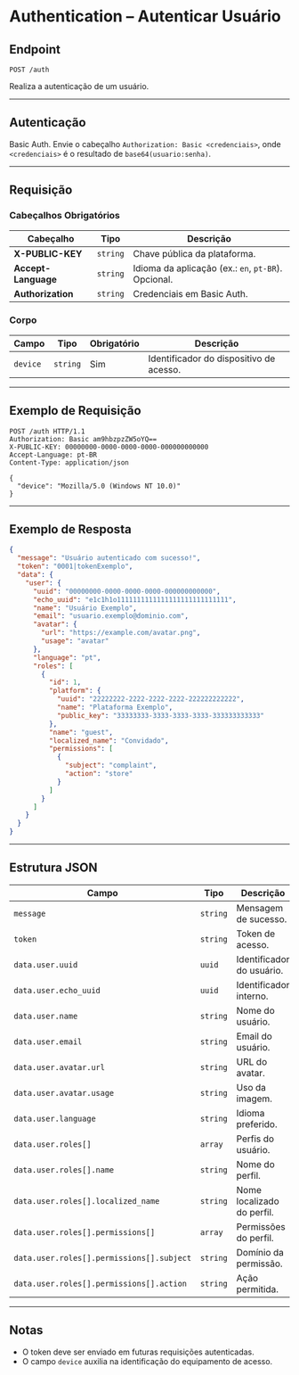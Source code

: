 <!-- markdownlint-disable MD013 -->

# Authentication – Autenticar Usuário

## Endpoint

`POST /auth`

Realiza a autenticação de um usuário.

---

## Autenticação

Basic Auth. Envie o cabeçalho `Authorization: Basic <credenciais>`, onde `<credenciais>` é o resultado de `base64(usuario:senha)`.

---

## Requisição

### Cabeçalhos Obrigatórios

| Cabeçalho | Tipo | Descrição |
| --------- | ---- | --------- |
| **X-PUBLIC-KEY** | `string` | Chave pública da plataforma. |
| **Accept-Language** | `string` | Idioma da aplicação (ex.: `en`, `pt-BR`). Opcional. |
| **Authorization** | `string` | Credenciais em Basic Auth. |

### Corpo

| Campo | Tipo | Obrigatório | Descrição |
| ----- | ---- | ----------- | --------- |
| `device` | `string` | Sim | Identificador do dispositivo de acesso. |

---

## Exemplo de Requisição

```http
POST /auth HTTP/1.1
Authorization: Basic am9hbzpzZW5oYQ==
X-PUBLIC-KEY: 00000000-0000-0000-0000-000000000000
Accept-Language: pt-BR
Content-Type: application/json

{
  "device": "Mozilla/5.0 (Windows NT 10.0)"
}
```

---

## Exemplo de Resposta

```json
{
  "message": "Usuário autenticado com sucesso!",
  "token": "0001|tokenExemplo",
  "data": {
    "user": {
      "uuid": "00000000-0000-0000-0000-000000000000",
      "echo_uuid": "e1c1h1o1111111111111111111111111111",
      "name": "Usuário Exemplo",
      "email": "usuario.exemplo@dominio.com",
      "avatar": {
        "url": "https://example.com/avatar.png",
        "usage": "avatar"
      },
      "language": "pt",
      "roles": [
        {
          "id": 1,
          "platform": {
            "uuid": "22222222-2222-2222-2222-222222222222",
            "name": "Plataforma Exemplo",
            "public_key": "33333333-3333-3333-3333-333333333333"
          },
          "name": "guest",
          "localized_name": "Convidado",
          "permissions": [
            {
              "subject": "complaint",
              "action": "store"
            }
          ]
        }
      ]
    }
  }
}
```

---

## Estrutura JSON

| Campo | Tipo | Descrição |
| ----- | ---- | --------- |
| `message` | `string` | Mensagem de sucesso. |
| `token` | `string` | Token de acesso. |
| `data.user.uuid` | `uuid` | Identificador do usuário. |
| `data.user.echo_uuid` | `uuid` | Identificador interno. |
| `data.user.name` | `string` | Nome do usuário. |
| `data.user.email` | `string` | Email do usuário. |
| `data.user.avatar.url` | `string` | URL do avatar. |
| `data.user.avatar.usage` | `string` | Uso da imagem. |
| `data.user.language` | `string` | Idioma preferido. |
| `data.user.roles[]` | `array` | Perfis do usuário. |
| `data.user.roles[].name` | `string` | Nome do perfil. |
| `data.user.roles[].localized_name` | `string` | Nome localizado do perfil. |
| `data.user.roles[].permissions[]` | `array` | Permissões do perfil. |
| `data.user.roles[].permissions[].subject` | `string` | Domínio da permissão. |
| `data.user.roles[].permissions[].action` | `string` | Ação permitida. |

---

## Notas

* O token deve ser enviado em futuras requisições autenticadas.
* O campo `device` auxilia na identificação do equipamento de acesso.

<!-- markdownlint-enable MD013 -->
